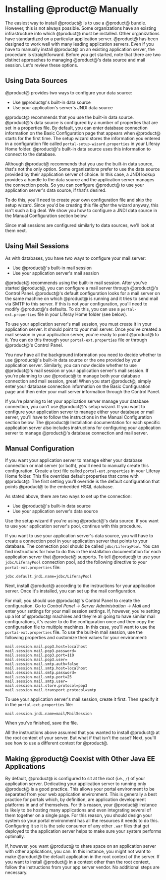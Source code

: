# Installing @product@ Manually [](id=installing-liferay-manually)

The easiest way to install @product@ is to use a @product@ bundle. However, this is
not always possible. Some organizations have an existing infrastructure into
which @product@ must be installed. Other organizations have standardized on a
particular application server. @product@ has been designed to work well
with many leading application servers. Even if you have to manually install
@product@ on an existing application server, the procedure is straightforward.
Before you get started, note that there are two distinct approaches to managing
@product@'s data source and mail session. Let's review these options.

## Using Data Sources [](id=using-data-sources)

@product@ provides two ways to configure your data source:

- Use @product@'s built-in data source
- Use your application's server's JNDI data source

@product@ recommends that you use the built-in data source. @product@'s data source
is configured by a number of properties that are set in a properties file. By
default, you can enter database connection information on the Basic
Configuration page that appears when @product@ starts for the first time. The
setup wizard stores the information you entered in a configuration file called
`portal-setup-wizard.properties` in your Liferay Home folder. @product@'s
built-in data source uses this information to connect to the database.

Although @product@ recommends that you use the built-in data source, that's not
the only option. Some organizations prefer to use the data source provided by
their application server of choice. In this case, a JNDI lookup provides a
handle to the data source and the application server manages the connection
pools. So you can configure @product@ to use your application server's data
source, if that's desired.

To do this, you'll need to create your own configuration file and skip the
setup wizard. Since you'd be creating this file *after* the wizard anyway, this
isn't such a big deal. We show you how to configure a JNDI data source in the
Manual Configuration section below.

Since mail sessions are configured similarly to data sources, we'll look at
them next.

## Using Mail Sessions [](id=using-mail-sessions)

As with databases, you have two ways to configure your mail server:

- Use @product@'s built-in mail session
- Use your application server's mail session

@product@ recommends using the built-in mail session. After you've started
@product@, you can configure a mail server through @product@'s Control Panel.
@product@'s default configuration looks for a mail server on the same machine on
which @product@ is running and it tries to send mail via SMTP to this server. If
this is not your configuration, you'll need to modify @product@'s defaults. To do
this, you can use a `portal-ext.properties` file in your Liferay Home folder
(see below).

To use your application server's mail session, you must create it in your
application server. It should point to your mail server. Once you've created a
mail session in your application server, you're ready to point @product@ to it.
You can do this through your `portal-ext.properties` file or through
@product@'s Control Panel.

You now have all the background information you need to decide whether to use
@product@'s built-in data source or the one provided by your application server.
Similarly, you can now decide whether to use @product@'s mail session or your
application server's mail session. If you're planning to use @product@ to manage
both your database connection and mail session, great! When you start @product@,
simply enter your database connection information on the Basic Configuration
page and then enter your mail server information through the Control Panel.

If you're planning to let your application server manage your database
connection, you can't use @product@'s setup wizard. If you want to configure your
application server to manage either your database or mail server, you'll have
to follow the instructions in the Manual Configuration section below. The
@product@ Installation documentation for each specific application server also
includes instructions for configuring your application server to manage
@product@'s database connection and mail server.

## Manual Configuration [](id=manual-configuration)

If you want your application server to manage either your database connection
or mail server (or both), you'll need to manually create this configuration.
Create a text file called `portal-ext.properties` in your Liferay Home folder.
This file overrides default properties that come with @product@. The first
setting you'll override is the default configuration that points @product@ to the
embedded HSQL database.

As stated above, there are two ways to set up the connection:

- Use @product@'s built-in data source
- Use your application server's data source

Use the setup wizard if you're using @product@'s data source. If you want to use
your application server's pool, continue with this procedure.

If you want to use your application server's data source, you will have to
create a connection pool in your application server that points to your
database. The connection pool should be called `jdbc/LiferayPool`. You can find
instructions for how to do this in the installation documentation for each
application server that @product@ supports. To tell @product@ to use your
`jdbc/LiferayPool` connection pool, add the following directive to your
`portal-ext.properties` file:

    jdbc.default.jndi.name=jdbc/LiferayPool

Next, install @product@ according to the instructions for your application
server. Once it's installed, you can set up the mail configuration.

For mail, you should use @product@'s Control Panel to create the configuration.
Go to *Control Panel &rarr; Server Administration &rarr; Mail* and enter your
settings for your mail session settings. If, however, you're setting up a lot
of @product@ machines and they're all going to have similar mail configurations,
it's easier to do the configuration once and then copy the configuration file
to multiple machines. In this case, you'll want to use the
`portal-ext.properties` file. To use the built-in mail session, use the
following properties and customize their values for your environment:

    mail.session.mail.pop3.host=localhost
    mail.session.mail.pop3.password=
    mail.session.mail.pop3.port=110
    mail.session.mail.pop3.user=
    mail.session.mail.smtp.auth=false
    mail.session.mail.smtp.host=localhost
    mail.session.mail.smtp.password=
    mail.session.mail.smtp.port=25
    mail.session.mail.smtp.user=
    mail.session.mail.store.protocol=pop3
    mail.session.mail.transport.protocol=smtp

To use your application server's mail session, create it first. Then specify it
in the `portal-ext.properties` file:

    mail.session.jndi.name=mail/MailSession

When you've finished, save the file.

All the instructions above assumed that you wanted to install @product@ at
the root context of your server. But what if that isn't the case? Next, you'll
see how to use a different context for @product@.

## Making @product@ Coexist with Other Java EE Applications [](id=making-liferay-coexist-with-other-java-ee-applications)

By default, @product@ is configured to sit at the root (i.e., `/`) of your
application server. Dedicating your application server to running only @product@
is a good practice. This allows your portal environment to be separated
from your web application environment. This is generally a best practice for
portals which, by definition, are application development platforms in and of
themselves. For this reason, your @product@ instance is likely to be hosting many
applications and even integrating several of them together on a single page.
For this reason, you should design your system so your portal environment has
all the resources it needs to do this. Configuring it so it is the sole
consumer of any other `.war` files that get deployed to the application server
helps to make sure your system performs optimally.

If, however, you want @product@ to share space on an application server with
other applications, you can. In this instance, you might not want to make
@product@ the default application in the root context of the server. If you want
to install @product@ in a context other than the root context, follow the
instructions from your app server vendor. No additional steps are necessary.
